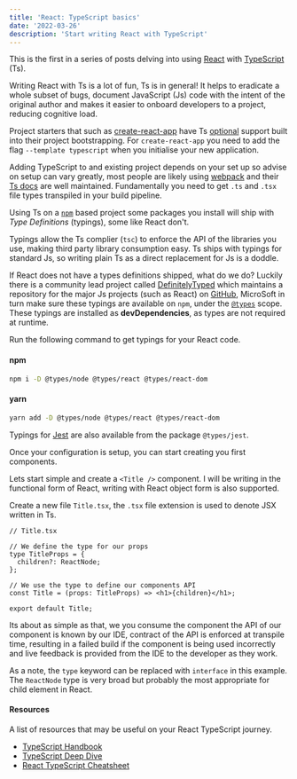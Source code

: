 ```yaml
---
title: 'React: TypeScript basics'
date: '2022-03-26'
description: 'Start writing React with TypeScript'
---
```


This is the first in a series of posts delving into using
[React](https://reactjs.org/) with
[TypeScript](https://www.typescriptlang.org/) (Ts).

Writing React with Ts is a lot of fun, Ts is in general! It helps to eradicate
a whole subset of bugs, document JavaScript (Js) code with the intent of the
original author and makes it easier to onboard developers to a project, reducing
cognitive load.

Project starters that such as [create-react-app](https://create-react-app.dev)
have Ts [optional](https://create-react-app.dev/docs/adding-typescript/)
support built into their project bootstrapping. For `create-react-app` you need
to add the flag `--template typescript` when you initialise your new application.

Adding TypeScript to and existing project depends on your set up so advise on
setup can vary greatly, most people are likely using
[webpack](https://webpack.js.org/) and their
[Ts docs](https://webpack.js.org/guides/typescript/) are well maintained.
Fundamentally you need to get `.ts` and `.tsx` file types transpiled in your
build pipeline.

Using Ts on a [`npm`](https://www.npmjs.com/) based project some packages you
install will ship with _Type Definitions_ (typings), some like
React don't.

Typings allow the Ts complier (`tsc`) to enforce the API of the libraries you
use, making third party library consumption easy. Ts ships with typings for
standard Js, so writing plain Ts as a direct replacement for Js is a doddle.

If React does not have a types definitions shipped, what do we do? Luckily
there is a community lead project called
[DefinitelyTyped](https://definitelytyped.org/) which maintains a repository for
the major Js projects (such as React) on
[GitHub](https://github.com/DefinitelyTyped/DefinitelyTyped), MicroSoft in turn
make sure these typings are available on `npm`, under the
[`@types`](https://www.npmjs.com/search?q=%40types) scope. These typings are
installed as **devDependencies**, as types are not required at runtime.

Run the following command to get typings for your React code.

#### npm

```sh
npm i -D @types/node @types/react @types/react-dom
```

#### yarn

```sh
yarn add -D @types/node @types/react @types/react-dom
```

Typings for [Jest](https://jestjs.io/) are also available from the package
`@types/jest`.

Once your configuration is setup, you can start creating you first components.

Lets start simple and create a `<Title />` component. I will be writing in the
functional form of React, writing with React object form is also
supported.

Create a new file `Title.tsx`, the `.tsx` file extension is used to denote JSX
written in Ts.

```tsx
// Title.tsx

// We define the type for our props
type TitleProps = {
  children?: ReactNode;
};

// We use the type to define our components API
const Title = (props: TitleProps) => <h1>{children}</h1>;

export default Title;
```

Its about as simple as that, we you consume the component the API of our
component is known by our IDE, contract of the API is enforced at transpile
time, resulting in a failed build if the component is being used incorrectly
and live feedback is provided from the IDE to the developer as they work.

As a note, the `type` keyword can be replaced with `interface` in this example.
The `ReactNode` type is very broad but probably the most appropriate for child
element in React.

#### Resources

A list of resources that may be useful on your React TypeScript journey.

- [TypeScript Handbook](https://www.typescriptlang.org/docs/handbook/intro.html)
- [TypeScript Deep Dive](https://basarat.gitbook.io/typescript/)
- [React TypeScript Cheatsheet](https://react-typescript-cheatsheet.netlify.app/docs/basic/setup)
